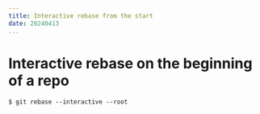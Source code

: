 ```yaml
---
title: Interactive rebase from the start
date: 20240413
...
```


# Interactive rebase on the beginning of a repo

```shell
$ git rebase --interactive --root
```

